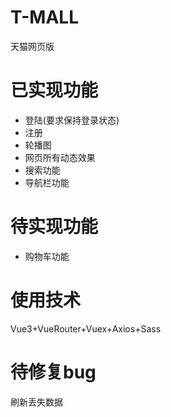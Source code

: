 # T-MALL

天猫网页版

# 已实现功能

+ 登陆(要求保持登录状态)
+ 注册
+ 轮播图
+ 网页所有动态效果
+ 搜索功能
+ 导航栏功能

# 待实现功能

+ 购物车功能

# 使用技术

Vue3+VueRouter+Vuex+Axios+Sass

# 待修复bug

刷新丢失数据